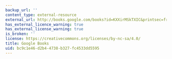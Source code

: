 ```yaml
---
backup_url: ''
content_type: external-resource
external_url: http://books.google.com/books?id=KXXirMSkTXIC&printsec=frontcover
has_external_licence_warning: true
has_external_license_warning: true
is_broken: ''
license: https://creativecommons.org/licenses/by-nc-sa/4.0/
title: Google Books
uid: bc9c1e46-d2b4-4738-b327-fc4533dd5595
---
```

